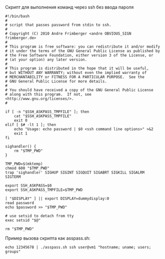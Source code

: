 <!--2012-11-11 19:42:24-->
Скрипт для выполнения команд через ssh без ввода пароля

    #!/bin/bash
    #
    # script that passes password from stdin to ssh.
    #
    # Copyright (C) 2010 Andre Frimberger <andre OBVIOUS_SIGN frimberger.de>
    #
    # This program is free software: you can redistribute it and/or modify
    # it under the terms of the GNU General Public License as published by
    # the Free Software Foundation, either version 3 of the License, or
    # (at your option) any later version.
    #
    # This program is distributed in the hope that it will be useful,
    # but WITHOUT ANY WARRANTY; without even the implied warranty of
    # MERCHANTABILITY or FITNESS FOR A PARTICULAR PURPOSE.  See the
    # GNU General Public License for more details.
    #
    # You should have received a copy of the GNU General Public License
    # along with this program.  If not, see <http://www.gnu.org/licenses/>.
    #
    
    if [ -n "$SSH_ASKPASS_TMPFILE" ]; then
        cat "$SSH_ASKPASS_TMPFILE"
        exit 0
    elif [ $# -lt 1 ]; then
        echo "Usage: echo password | $0 <ssh command line options>" >&2
        exit 1
    fi
    
    sighandler() {
        rm "$TMP_PWD"
    }
    
    TMP_PWD=$(mktemp)
    chmod 600 "$TMP_PWD"
    trap 'sighandler' SIGHUP SIGINT SIGQUIT SIGABRT SIGKILL SIGALRM SIGTERM
    
    export SSH_ASKPASS=$0
    export SSH_ASKPASS_TMPFILE=$TMP_PWD
    
    [ "$DISPLAY" ] || export DISPLAY=dummydisplay:0
    read password
    echo $password >> "$TMP_PWD"
    
    # use setsid to detach from tty
    exec setsid "$@"
    
    rm "$TMP_PWD"

Пример вызова скрипта как asspass.sh:

    echo 12345678 | ./asspass.sh ssh user@vm1 "hostname; uname; users; groups"